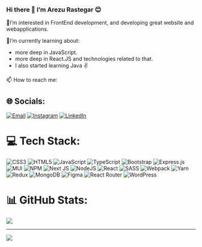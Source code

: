 ### Hi there 👋 I’m Arezu Rastegar 😊

👀I’m interested in FrontEnd development, and developing great website and webapplications. 

 🌱I’m currently learning about:
- more deep in JavaScript.
- more deep in React.JS and technologies related to that.
- I also started learning Java ✌️

📫 How to reach me:
## 🌐 Socials:
[![Email](https://img.shields.io/badge/Email-%230077B5.svg?logo=Email&logoColor=white)](https://www.aarstgr@gmail.com) 
[![Instagram](https://img.shields.io/badge/Instagram-%23E4405F.svg?logo=Instagram&logoColor=white)](https://instagram.com/arstgr) 
[![LinkedIn](https://img.shields.io/badge/LinkedIn-%230077B5.svg?logo=linkedin&logoColor=white)](https://www.linkedin.com/in/arezu-rstgr-265183262)


# 💻 Tech Stack:
![CSS3](https://img.shields.io/badge/css3-%231572B6.svg?style=for-the-badge&logo=css3&logoColor=white) ![HTML5](https://img.shields.io/badge/html5-%23E34F26.svg?style=for-the-badge&logo=html5&logoColor=white) ![JavaScript](https://img.shields.io/badge/javascript-%23323330.svg?style=for-the-badge&logo=javascript&logoColor=%23F7DF1E) ![TypeScript](https://img.shields.io/badge/typescript-%23007ACC.svg?style=for-the-badge&logo=typescript&logoColor=white) ![Bootstrap](https://img.shields.io/badge/bootstrap-%23563D7C.svg?style=for-the-badge&logo=bootstrap&logoColor=white) ![Express.js](https://img.shields.io/badge/express.js-%23404d59.svg?style=for-the-badge&logo=express&logoColor=%2361DAFB) ![MUI](https://img.shields.io/badge/MUI-%230081CB.svg?style=for-the-badge&logo=material-ui&logoColor=white) ![NPM](https://img.shields.io/badge/NPM-%23000000.svg?style=for-the-badge&logo=npm&logoColor=white) ![Next JS](https://img.shields.io/badge/Next-black?style=for-the-badge&logo=next.js&logoColor=white) ![NodeJS](https://img.shields.io/badge/node.js-6DA55F?style=for-the-badge&logo=node.js&logoColor=white) ![React](https://img.shields.io/badge/react-%2320232a.svg?style=for-the-badge&logo=react&logoColor=%2361DAFB) ![SASS](https://img.shields.io/badge/SASS-hotpink.svg?style=for-the-badge&logo=SASS&logoColor=white) ![Webpack](https://img.shields.io/badge/webpack-%238DD6F9.svg?style=for-the-badge&logo=webpack&logoColor=black) ![Yarn](https://img.shields.io/badge/yarn-%232C8EBB.svg?style=for-the-badge&logo=yarn&logoColor=white) ![Redux](https://img.shields.io/badge/redux-%23593d88.svg?style=for-the-badge&logo=redux&logoColor=white) ![MongoDB](https://img.shields.io/badge/MongoDB-%234ea94b.svg?style=for-the-badge&logo=mongodb&logoColor=white) 	![Figma](https://img.shields.io/badge/figma-%23F24E1E.svg?style=for-the-badge&logo=figma&logoColor=white) ![React Router](https://img.shields.io/badge/React_Router-CA4245?style=for-the-badge&logo=react-router&logoColor=white)
![WordPress](https://img.shields.io/badge/Wordpress-21759B?style=for-the-badge&logo=wordpress&logoColor=white)
# 📊 GitHub Stats:
![](https://github-readme-stats.vercel.app/api/top-langs/?username=aarstgr&theme=default&hide_border=false&include_all_commits=false&count_private=false&layout=compact)

---
[![](https://visitcount.itsvg.in/api?id=aarstgr&icon=0&color=0)](https://visitcount.itsvg.in)

<!-- Proudly created with GPRM ( https://gprm.itsvg.in ) -->

